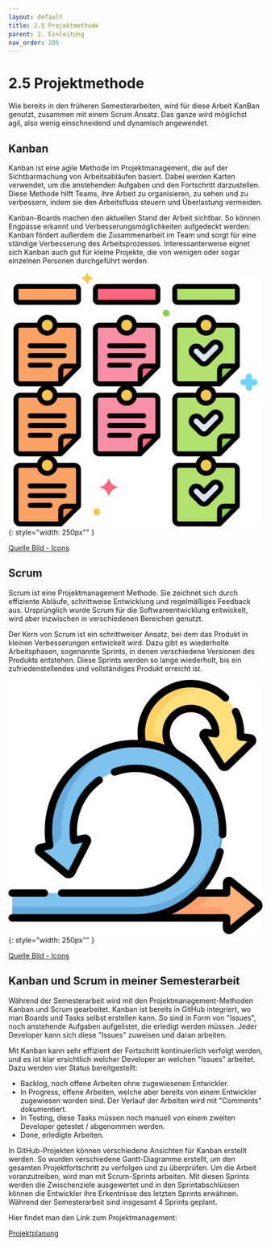 ```yaml
---
layout: default
title: 2.5 Projektmethode
parent: 2. Einleitung
nav_order: 205
---
```


# 2.5 Projektmethode

Wie bereits in den früheren Semesterarbeiten, wird für diese Arbeit KanBan genutzt, zusammen mit einem Scrum Ansatz.
Das ganze wird möglichst agil, also wenig einschneidend und dynamisch angewendet.

## Kanban

Kanban ist eine agile Methode im Projektmanagement, die auf der Sichtbarmachung von Arbeitsabläufen basiert. Dabei werden Karten verwendet, um die anstehenden Aufgaben und den Fortschritt darzustellen. Diese Methode hilft Teams, ihre Arbeit zu organisieren, zu sehen und zu verbessern, indem sie den Arbeitsfluss steuern und Überlastung vermeiden.

Kanban-Boards machen den aktuellen Stand der Arbeit sichtbar. So können Engpässe erkannt und Verbesserungsmöglichkeiten aufgedeckt werden. Kanban fördert außerdem die Zusammenarbeit im Team und sorgt für eine ständige Verbesserung des Arbeitsprozesses. Interessanterweise eignet sich Kanban auch gut für kleine Projekte, die von wenigen oder sogar einzelnen Personen durchgeführt werden.

![Kanban Board](../ressources/icons/kanban.png){: style="width: 250px"" }

[Quelle Bild - Icons](../anhang/600-quellen.html#64-icons)

## Scrum

Scrum ist eine Projektmanagement Methode. Sie zeichnet sich durch effiziente Abläufe, schrittweise Entwicklung und regelmäßiges Feedback aus. Ursprünglich wurde Scrum für die Softwareentwicklung entwickelt, wird aber inzwischen in verschiedenen Bereichen genutzt.

Der Kern von Scrum ist ein schrittweiser Ansatz, bei dem das Produkt in kleinen Verbesserungen entwickelt wird. Dazu gibt es wiederholte Arbeitsphasen, sogenannte Sprints, in denen verschiedene Versionen des Produkts entstehen. Diese Sprints werden so lange wiederholt, bis ein zufriedenstellendes und vollständiges Produkt erreicht ist.

![Scrum](../ressources/icons/scrum.png){: style="width: 250px"" }

[Quelle Bild - Icons](../anhang/600-quellen.html#64-icons)

## Kanban und Scrum in meiner Semesterarbeit

Während der Semesterarbeit wird mit den Projektmanagement-Methoden Kanban und Scrum gearbeitet. Kanban ist bereits in GitHub integriert, wo man Boards und Tasks selbst erstellen kann. So sind in Form von "Issues", noch anstehende Aufgaben aufgelistet, die erledigt werden müssen. Jeder Developer kann sich diese "Issues" zuweisen und daran arbeiten.

Mit Kanban kann sehr effizient der Fortschritt kontinuierlich verfolgt werden, und es ist klar ersichtlich welcher Developer an welchen "Issues" arbeitet. Dazu werden vier Status bereitgestellt:

* Backlog, noch offene Arbeiten ohne zugewiesenen Entwickler.
* In Progress, offene Arbeiten, welche aber bereits von einem Entwickler zugewiesen worden sind. Der Verlauf der Arbeiten wird mit "Comments" dokumentiert.
* In Testing, diese Tasks müssen noch manuell von einem zweiten Developer getestet / abgenommen werden.
* Done, erledigte Arbeiten.

In GitHub-Projekten können verschiedene Ansichten für Kanban erstellt werden. So wurden verschiedene Gantt-Diagramme erstellt, um den gesamten Projektfortschritt zu verfolgen und zu überprüfen. Um die Arbeit voranzutreiben, wird man mit Scrum-Sprints arbeiten. Mit diesen Sprints werden die Zwischenziele ausgewertet und in den Sprintabschlüssen können die Entwickler ihre Erkentnisse des letzten Sprints erwähnen. Während der Semesterarbeit sind insgesamt 4 Sprints geplant.

Hier findet man den Link zum Projektmanagement:

[Projektplanung](https://github.com/users/Euthal02/projects/5)
